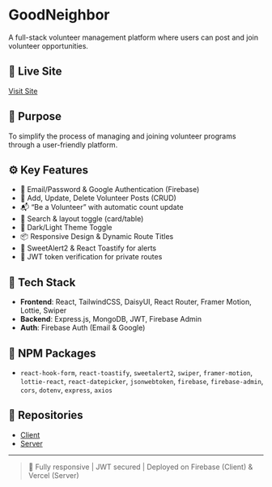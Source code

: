 # GoodNeighbor

A full-stack volunteer management platform where users can post and join volunteer opportunities.

## 🔗 Live Site

[Visit Site](https://goodneighbor-1c1f4.web.app/)

## 🎯 Purpose

To simplify the process of managing and joining volunteer programs through a user-friendly platform.

## ⚙️ Key Features

- 🔐 Email/Password & Google Authentication (Firebase)
- 📝 Add, Update, Delete Volunteer Posts (CRUD)
- 📬 “Be a Volunteer” with automatic count update
- 🔎 Search & layout toggle (card/table)
- 🌙 Dark/Light Theme Toggle
- 📦 Responsive Design & Dynamic Route Titles
- 🎉 SweetAlert2 & React Toastify for alerts
- 🔄 JWT token verification for private routes

## 🚀 Tech Stack

- **Frontend**: React, TailwindCSS, DaisyUI, React Router, Framer Motion, Lottie, Swiper
- **Backend**: Express.js, MongoDB, JWT, Firebase Admin
- **Auth**: Firebase Auth (Email & Google)

## 🧩 NPM Packages

- `react-hook-form`, `react-toastify`, `sweetalert2`, `swiper`, `framer-motion`, `lottie-react`, `react-datepicker`, `jsonwebtoken`, `firebase`, `firebase-admin`, `cors`, `dotenv`, `express`, `axios`

## 📁 Repositories

- [Client](https://github.com/Programming-Hero-Web-Course4/b11a11-client-side-armejbha)
- [Server](https://github.com/Programming-Hero-Web-Course4/b11a11-server-side-armejbha)

---

> 💯 Fully responsive | JWT secured | Deployed on Firebase (Client) & Vercel (Server)
